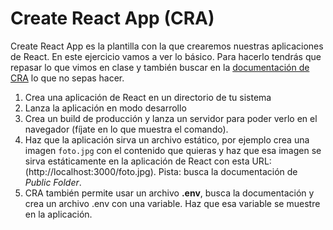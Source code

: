 # Create React App (CRA)

Create React App es la plantilla con la que crearemos nuestras aplicaciones de React. En este ejercicio vamos a ver lo básico. Para hacerlo tendrás que repasar lo que vimos en clase y también buscar en la [documentación de CRA](https://create-react-app.dev/docs/getting-started) lo que no sepas hacer.

1. Crea una aplicación de React en un directorio de tu sistema
2. Lanza la aplicación en modo desarrollo
3. Crea un build de producción y lanza un servidor para poder verlo en el navegador (fíjate en lo que muestra el comando).
4. Haz que la aplicación sirva un archivo estático, por ejemplo crea una imagen `foto.jpg` con el contenido que quieras y haz que esa imagen se sirva estáticamente en la aplicación de React con esta URL: (http://localhost:3000/foto.jpg). Pista: busca la documentación de _Public Folder_.
5. CRA también permite usar un archivo **.env**, busca la documentación y crea un archivo .env con una variable. Haz que esa variable se muestre en la aplicación.
